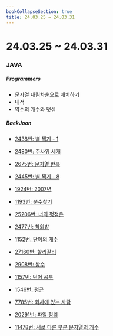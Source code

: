 ```yaml
---
bookCollapseSection: true
title: 24.03.25 ~ 24.03.31
---
```

# 24.03.25 ~ 24.03.31

### JAVA
##### Programmers
- 문자열 내림차순으로 배치하기
- 내적
- 약수의 개수와 덧셈

##### BaekJoon
- [2438번: 별 찍기 - 1](B2438-별%20찍기-1.md)
- [2480번: 주사위 세개](Coding%20Test/2024/24.03/4주차/B2480-주사위%20세개.md)
- [2675번: 문자열 반복](Coding%20Test/2024/24.03/4주차/B2675-문자열%20반복.md)
- [2445번: 별 찍기 - 8](B2445-별%20찍기-8.md)
- [1924번: 2007년](Coding%20Test/2024/24.03/4주차/B1924-2007년.md)
- [1193번: 분수찾기](Coding%20Test/2024/24.03/4주차/B1193-분수찾기.md)
- [25206번: 너의 평점은](Coding%20Test/2024/24.03/4주차/너의%20평점은)
- [2477번: 참외밭](Coding%20Test/2024/24.03/4주차/참외밭)

- [1152번: 단어의 개수](Coding%20Test/2024/24.03/4주차/B1152-단어의%20개수.md)
- [27160번: 할리갈리](Coding%20Test/2024/24.03/4주차/B27160-할리갈리.md)
- [2908번: 상수](Coding%20Test/2024/24.03/4주차/B2908-상수.md)
- [1157번: 단어 공부](Coding%20Test/2024/24.03/4주차/단어%20공부)
- [1546번: 평균](Coding%20Test/2024/24.03/4주차/B1546-평균.md)
- [7785번: 회사에 있는 사람](Coding%20Test/2024/24.03/4주차/B7785-회사에%20있는%20사람.md)
- [20291번: 파일 정리](B20291-파일%20정리.md)
- [11478번: 서로 다른 부분 문자열의 개수](Coding%20Test/2024/24.03/4주차/서로%20다른%20부분%20문자열의%20개수)